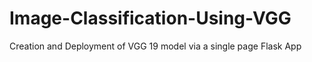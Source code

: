 # Image-Classification-Using-VGG
Creation and Deployment of VGG 19 model via a single page Flask App
